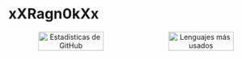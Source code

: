 # xXRagn0kXx

<div align=center style="display: flex;">
  <img width=52% src="https://github-readme-stats.vercel.app/api?username=xXRagn0kXx&show_icons=true" alt="Estadísticas de GitHub" style="margin-right: 10px;">
  <img width=52% src="https://github-readme-stats.vercel.app/api/top-langs/?username=xXRagn0kXx&layout=compact" alt="Lenguajes más usados">
</div>
